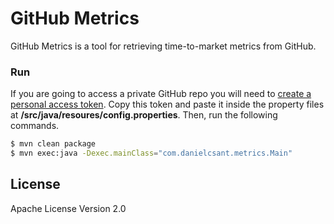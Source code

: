 # GitHub Metrics

GitHub Metrics is a tool for retrieving time-to-market metrics from GitHub.

### Run
If you are going to access a private GitHub repo you will need to [create a personal access token](https://help.github.com/en/articles/creating-a-personal-access-token-for-the-command-line). Copy this token and paste it inside the property files at **/src/java/resoures/config.properties**. Then, run the following commands.

```sh
$ mvn clean package
$ mvn exec:java -Dexec.mainClass="com.danielcsant.metrics.Main"
```

License
----

Apache License Version 2.0